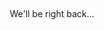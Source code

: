 
<html>
<head>
<title>Yaker</title>
</head>
<body>
<br><br><br><br><br>
<center>
We'll be right back...
</center>
</body>
</html>

